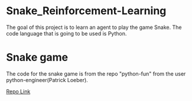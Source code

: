 # Snake_Reinforcement-Learning

The goal of this project is to learn an agent to play the game Snake. The code language that is going to be used is Python.

# Snake game

The code for the snake game is from the repo "python-fun" from the user python-engineer(Patrick Loeber).

[Repo Link](https://github.com/python-engineer/python-fun)
